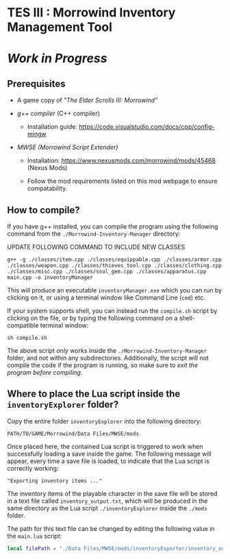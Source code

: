 # TES III : Morrowind Inventory Management Tool

# ***Work in Progress***

## Prerequisites

- A game copy of *"The Elder Scrolls III: Morrowind"*

- *g++ compiler* (C++ compiler)
    - Installation guide: https://code.visualstudio.com/docs/cpp/config-mingw

- *MWSE (Morrowind Script Extender)*
    - Installation: https://www.nexusmods.com/morrowind/mods/45468 (Nexus Mods) 

    - Follow the mod requirements listed on this mod webpage to ensure compatability.

## How to compile?

If you have g++ installed, you can compile the program using the following command from the `./Morrowind-Inventory-Manager` directory:

UPDATE FOLLOWING COMMAND TO INCLUDE NEW CLASSES

```shell
g++ -g ./classes/item.cpp ./classes/equippable.cpp ./classes/armor.cpp ./classes/weapon.cpp ./classes/thieves_tool.cpp ./classes/clothing.cpp ./classes/misc.cpp ./classes/soul_gem.cpp ./classes/apparatus.cpp main.cpp -o inventoryManager
```

This will produce an executable `inventoryManager.exe` which you can run by clicking on it, or using a terminal window like Command Line (`cmd`) etc.

If your system supports shell, you can instead run the `compile.sh` script by clicking on the file, or by typing the following command on a shell-compatible terminal window:

```shell
sh compile.sh
```

The above script *only* works inside the `./Morrowind-Inventory-Manager` folder, and not within any subdirectories. Additionally, the script will not compile the code if the program is running, so make sure to *exit the program before compiling*.

## Where to place the Lua script inside the `inventoryExplorer` folder?

Copy the entire folder `inventoryExplorer` into the following directory:

```
PATH/TO/GAME/Morrowind/Data Files/MWSE/mods
```

Once placed here, the contained Lua script is triggered to work when successfully loading a save inside the game. The following message will appear, every time a save file is loaded, to indicate that the Lua script is correctly working:

```
"Exporting inventory items ..."
```

The inventory items of the playable character in the save file will be stored in a text file called `inventory_output.txt`, which will be produced in the same directory as the Lua script `./inventoryExplorer` inside the `./mods` folder.

The path for this text file can be changed by editing the following value in the `main.lua` script:

```lua
local filePath = "./Data Files/MWSE/mods/inventoryExporter/inventory_output.txt"
```